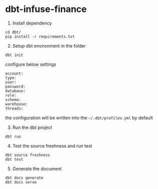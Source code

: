 # dbt-infuse-finance

1. Install dependency
```
cd dbt/
pip install -r requirements.txt
```

2. Setup dbt environment in the folder
```
dbt init
```

configure below settings
```
account:
type:
user:
password:
database:
role:
schema:
warehouse:
threads:
```
the configuration will be written into the `~/.dbt/profiles.yml` by default

3. Run the dbt project
```
dbt run
```

4. Test the source freshness and run test
```
dbt source freshness
dbt test
```

5. Generate the document
```
dbt docs generate
dbt docs serve
```
